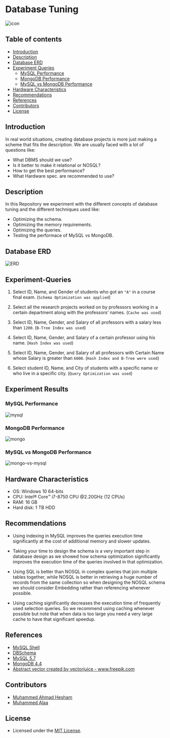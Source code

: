 # Database Tuning

![icon](./images/icon.svg)

## Table of contents

- [Introduction](#Introduction)
- [Description](#Description)
- [Database ERD](#Database-ERD)
- [Experiment Queries](#Experiment-Queries)
  - [MySQL Performance](#MySQL-Performance)
  - [MongoDB Performance](#MongoDB-Performance)
  - [MySQL vs MongoDB Performance](#MySQL-vs-MongoDB-Performance)
- [Hardware Characteristics](#Hardware-Characteristics)
- [Recommendations](#Recommendations)
- [References](#References)
- [Contributors](#Contributors)
- [License](#License)

## Introduction

In real world situations, creating database projects is more just making a scheme that fits the description. We are usually faced with a lot of questions like:

- What DBMS should we use?
- Is it better to make it relational or NOSQL?
- How to get the best performance?
- What Hardware spec. are recommended to use?

## Description

In this Repository we experiment with the different concepts of database tuning and the different techniques used like:

- Optimizing the schema.
- Optimizing the memory requirements.
- Optimizing the queries.
- Testing the performace of MySQL vs MongoDB.

## Database ERD

![ERD](./images/Optimized_ERD.png)

## Experiment-Queries

1. Select ID, Name, and Gender of students who got an `"A"` in a course final exam. (`Schema Optimization was applied`)

2. Select all the research projects worked on by professors working in a certain department along with the professors’ names. (`Cache was used`)

3. Select ID, Name, Gender, and Salary of all professors with a salary less than `1200`. (`B-Tree Index was used`)

4. Select ID, Name, Gender, and Salary of a certain professor using his name. (`Hash Index was used`)

5. Select ID, Name, Gender, and Salary of all professors with Certain Name whose Salary is greater than `6000`. (`Hash Index and B-Tree were used`)

6. Select student ID, Name, and City of students with a specific name or who live in a specific city. (`Query Optimization was used`)

## Experiment Results

### MySQL Performance

![mysql](./images/mysql_performance.svg)

### MongoDB Performance

![mongo](./images/mongo_performance.svg)

### MySQL vs MongoDB Performance

![mongo-vs-mysql](./images/mongo_vs_mysql_performance.svg)

## Hardware Characteristics

- OS: Windows 10 64-bits
- CPU: Intel® Core™ i7-8750 CPU @2.20GHz (12 CPUs)
- RAM: 16 GB
- Hard disk: 1 TB HDD

## Recommendations

- Using indexing in MySQL improves the queries execution time significantly at the cost of additional memory and slower updates.

- Taking your time to design the schema is a very important step in database design as we showed how schema optimization significantly improves the execution time of the queries involved in that optimization.

- Using SQL is better than NOSQL in complex queries that join multiple tables together, while NOSQL is better in retrieving a huge number of records from the same collection so when designing the NOSQL schema we should consider Embedding rather than referencing whenever possible.

- Using caching significantly decreases the execution time of frequently used selection queries. So we recommend using caching whenever possible but note that when data is too large you need a very large cache to have that significant speedup.


## References

- [MySQL Shell](https://dev.mysql.com/downloads/shell/)
- [DBSchema](https://dbschema.com/)
- [MySQL 5.7](https://dev.mysql.com/downloads/mysql/5.7.html)
- [MongoDB 4.4](https://docs.mongodb.com/v4.4/installation/)
- <a href="https://www.freepik.com/vectors/abstract">Abstract vector created by vectorjuice - www.freepik.com</a>

## Contributors

- [Muhammed Ahmad Hesham](https://github.com/Etshawy1)
- [Muhammed Alaa](https://github.com/MuhammeedAlaa)

## License

- Licensed under the [MIT License](./License).
